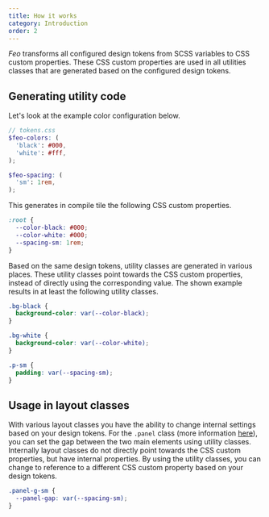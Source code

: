 ```yaml
---
title: How it works
category: Introduction
order: 2
---
```


*Feo* transforms all configured design tokens from SCSS variables to CSS custom properties. These CSS custom properties are used in all utilities classes that are generated based on the configured design tokens. 

## Generating utility code
Let's look at the example color configuration below.

```scss
// tokens.css
$feo-colors: (
  'black': #000,
  'white': #fff,
);

$feo-spacing: (
  'sm': 1rem,
);
```

This generates in compile tile the following CSS custom properties.

```css
:root {
  --color-black: #000;
  --color-white: #000;
  --spacing-sm: 1rem;
}
```

Based on the same design tokens, utility classes are generated in various places. These utility classes point towards the CSS custom properties, instead of directly using the corresponding value. The shown example results in at least the following utility classes. 

```css
.bg-black {
  background-color: var(--color-black);
}

.bg-white {
  background-color: var(--color-white);
}

.p-sm {
  padding: var(--spacing-sm);
}
```

## Usage in layout classes
With various layout classes you have the ability to change internal settings based on your design tokens. For the `.panel` class (more information [here](/panel)), you can set the gap between the two main elements using utility classes. Internally layout classes do not directly point towards the CSS custom properties, but have internal properties. By using the utility classes, you can change to reference to a different CSS custom property based on your design tokens.  

```css
.panel-g-sm {
  --panel-gap: var(--spacing-sm);
}
``` 